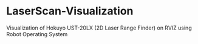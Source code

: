 # LaserScan-Visualization
Visualization of Hokuyo UST-20LX (2D Laser Range Finder) on RVIZ using Robot Operating System
